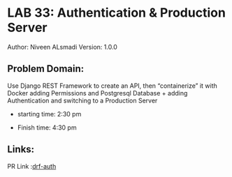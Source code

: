 # LAB 33: Authentication & Production Server
Author: Niveen ALsmadi Version: 1.0.0

## Problem Domain: 

Use Django REST Framework to create an API, then “containerize” it with Docker adding Permissions and Postgresql Database
+
 adding Authentication and switching to a Production Server

- starting time: 2:30 pm

- Finish time: 4:30 pm

## Links:
PR Link :[drf-auth](https://github.com/NiveenAlSmadi/drf-auth/pull/1)